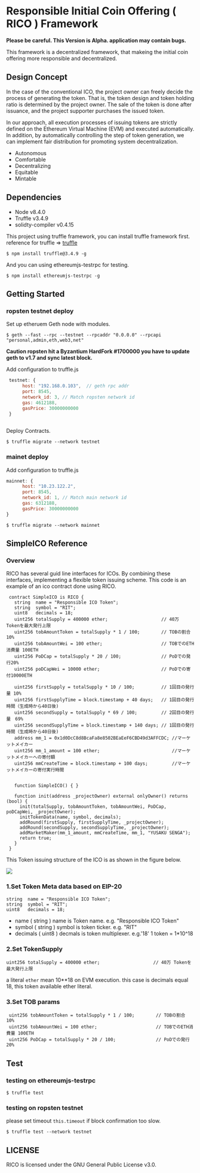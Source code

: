 # Responsible Initial Coin Offering ( RICO ) Framework 

**Please be careful. This Version is Alpha. application may contain bugs.**

This framework is a decentralized framework, that makeing the initial coin offering more responsible and decentralized.

## Design Concept

In the case of the conventional ICO, the project owner can freely decide the process of generating the token. That is, the token design and token holding ratio is determined by the project owner. The sale of the token is done after issuance, and the project supporter purchases the issued token.

In our approach, all execution processes of issuing tokens are strictly defined on the Ethereum Virtual Machine (EVM) and executed automatically. In addition, by automatically controlling the step of token generation, we can implement fair distribution for promoting system decentralization.

- Autonomous
- Comfortable 
- Decentralizing
- Equitable
- Mintable

## Dependencies

- Node v8.4.0
- Truffle v3.4.9
- solidty-compiler v0.4.15

This project using truffle framework, you can install truffle framework first.
reference for truffle => [truffle](http://truffleframework.com/)

```
$ npm install truffle@3.4.9 -g 
```
And you can using ethereumjs-testrpc for testing.
```
$ npm install ethereumjs-testrpc -g
```

## Getting Started 

### ropsten testnet deploy
Set up etheruem Geth node with modules.
```
$ geth --fast --rpc --testnet --rpcaddr "0.0.0.0" --rpcapi "personal,admin,eth,web3,net"
```
**Caution ropsten hit a Byzantium HardFork #1700000 you have to update geth to v1.7 and sync latest block.**

Add configuration to truffle.js 
```js
 testnet: {
      host: "192.168.0.103",  // geth rpc addr
      port: 8545,
      network_id: 3, // Match ropsten network id
      gas: 4612188,
      gasPrice: 30000000000
 }
  
```

Deploy Contracts.
```
$ truffle migrate --network testnet
``` 

### mainet deploy

Add configuration to truffle.js
```js
mainnet: {
      host: "10.23.122.2",
      port: 8545,
      network_id: 1, // Match main network id
      gas: 6312188,
      gasPrice: 30000000000
}
```
```
$ truffle migrate --network mainnet
``` 

## SimpleICO Reference

### Overview
RICO has several guid line interfaces for ICOs. By combining these interfaces, implementing a flexible token issuing scheme. 
This code is an example of an ico contract done using RICO.

```
 contract SimpleICO is RICO {
   string  name = "Responsible ICO Token";
   string  symbol = "RIT";
   uint8   decimals = 18;
   uint256 totalSupply = 400000 ether;                    // 40万 Tokenを最大発行上限
   uint256 tobAmountToken = totalSupply * 1 / 100;        // TOBの割合 10%
   uint256 tobAmountWei = 100 ether;                      // TOBでのETH消費量 100ETH
   uint256 PoDCap = totalSupply * 20 / 100;               // PoDでの発行20%
   uint256 poDCapWei = 10000 ether;                       // PoDでの寄付10000ETH

   uint256 firstSupply = totalSupply * 10 / 100;          // 1回目の発行量 10%
   uint256 firstSupplyTime = block.timestamp + 40 days;   // 1回目の発行時間（生成時から40日後)
   uint256 secondSupply = totalSupply * 69 / 100;         // 2回目の発行量　69%
   uint256 secondSupplyTime = block.timestamp + 140 days; // 1回目の発行時間（生成時から40日後)
   address mm_1 = 0x1d0DcC8d8BcaFa8e8502BEaEeF6CBD49d3AFFCDC; //マーケットメイカー
   uint256 mm_1_amount = 100 ether;                           //マーケットメイカーへの寄付額
   uint256 mmCreateTime = block.timestamp + 100 days;         //マーケットメイカーの寄付実行時間
   
 
   function SimpleICO() { } 
 
   function init(address _projectOwner) external onlyOwner() returns (bool) {
     init(totalSupply, tobAmountToken, tobAmountWei, PoDCap, poDCapWei, _projectOwner);
     initTokenData(name, symbol, decimals);
     addRound(firstSupply, firstSupplyTime, _projectOwner);
     addRound(secondSupply, secondSupplyTime, _projectOwner);
     addMarketMaker(mm_1_amount, mmCreateTime, mm_1, "YUSAKU SENGA");
     return true;
   }
 }
```
This Token issuing structure of the ICO is as shown in the figure below.

![](https://gyazo.com/f402c299b7d36a5451df43caa8691dc3)

### 1.Set Token Meta data based on EIP-20
```
string  name = "Responsible ICO Token";
string  symbol = "RIT";
uint8   decimals = 18;
```
- name ( string )  name is Token name.  e.g. "Responsible ICO Token" 
- symbol ( string ) symbol is token ticker. e.g. "RIT"
- decimals ( uint8 ) decmals is token multiplexer. e.g.'18' 1 token = 1*10^18

### 2.Set TokenSupply 
```
uint256 totalSupply = 400000 ether;                    // 40万 Tokenを最大発行上限
```
a literal `ether` mean 10**18 on EVM execution. this case is decimals equal 18, this token available ether literal.


### 3.Set TOB params
```
 uint256 tobAmountToken = totalSupply * 1 / 100;        // TOBの割合 10%
 uint256 tobAmountWei = 100 ether;                      // TOBでのETH消費量 100ETH
 uint256 PoDCap = totalSupply * 20 / 100;               // PoDでの発行20%
 ```
 

## Test 

### testing on ethereumjs-testrpc

```
$ truffle test 
```
### testing on ropsten testnet

please set timeout `this.timeout` if block confirmation too slow. 

```
$ truffle test --network testnet
```

## LICENSE
RICO is licensed under the GNU General Public License v3.0.
